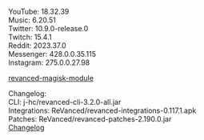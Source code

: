 YouTube: 18.32.39  
Music: 6.20.51  
Twitter: 10.9.0-release.0  
Twitch: 15.4.1  
Reddit: 2023.37.0  
Messenger: 428.0.0.35.115  
Instagram: 275.0.0.27.98  

[revanced-magisk-module](https://github.com/j-hc/revanced-magisk-module)  

Changelog:  
CLI: j-hc/revanced-cli-3.2.0-all.jar  
Integrations: ReVanced/revanced-integrations-0.117.1.apk  
Patches: ReVanced/revanced-patches-2.190.0.jar  
[Changelog](https://github.com/ReVanced/revanced-patches/releases/tag/v2.190.0)  
